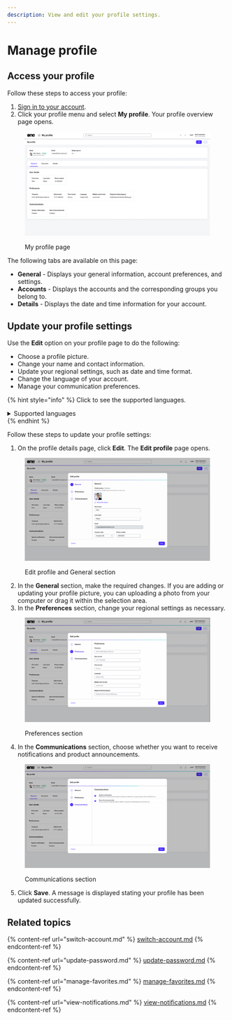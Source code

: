 ```yaml
---
description: View and edit your profile settings.
---
```


# Manage profile

## Access your profile <a href="#access-your-profile" id="access-your-profile"></a>

Follow these steps to access your profile:

1. [Sign in to your account](https://docs.client.softwareone.com/docs-v2/d04yor4OXausqmezLP92/marketplace-platform/sign-in-to-your-account).
2. Click your profile menu and select **My profile**. Your profile overview page opens.

<figure><img src="../../../.gitbook/assets/image (308).png" alt=""><figcaption><p>My profile page</p></figcaption></figure>

The following tabs are available on this page:

* **General** - Displays your general information, account preferences, and settings.
* **Accounts** - Displays the accounts and the corresponding groups you belong to.
* **Details** - Displays the date and time information for your account.

## Update your profile settings <a href="#update-your-profile-settings" id="update-your-profile-settings"></a>

Use the **Edit** option on your profile page to do the following:

* Choose a profile picture.
* Change your name and contact information.
* Update your regional settings, such as date and time format.
* Change the language of your account.
* Manage your communication preferences.

{% hint style="info" %}
Click to see the supported languages.

<details>

<summary>Supported languages</summary>

* Chinese (Simplified)
* Chinese (Traditional)
* Czech
* Dutch
* English (UK)
* English (US)
* Finnish
* French
* German
* Hungarian
* Italian
* Japanese
* Korean
* Norwegian
* Portuguese
* Polish
* Russian
* Spanish
* Swedish

</details>
{% endhint %}

Follow these steps to update your profile settings:

1. On the profile details page, click **Edit**. The **Edit profile** page opens.

<figure><img src="../../../.gitbook/assets/image (309).png" alt=""><figcaption><p>Edit profile and General section</p></figcaption></figure>

2. In the **General** section, make the required changes. If you are adding or updating your profile picture, you can uploading a photo from your computer or drag it within the selection area.&#x20;
3. In the **Preferences** section, change your regional settings as necessary.&#x20;

<figure><img src="../../../.gitbook/assets/image (310).png" alt=""><figcaption><p>Preferences section</p></figcaption></figure>

4. In the **Communications** section, choose whether you want to receive notifications and product announcements.

<figure><img src="../../../.gitbook/assets/image (311).png" alt=""><figcaption><p>Communications section</p></figcaption></figure>

5. Click **Save**. A message is displayed stating your profile has been updated successfully.

## Related topics

{% content-ref url="switch-account.md" %}
[switch-account.md](switch-account.md)
{% endcontent-ref %}

{% content-ref url="update-password.md" %}
[update-password.md](update-password.md)
{% endcontent-ref %}

{% content-ref url="manage-favorites.md" %}
[manage-favorites.md](manage-favorites.md)
{% endcontent-ref %}

{% content-ref url="view-notifications.md" %}
[view-notifications.md](view-notifications.md)
{% endcontent-ref %}
